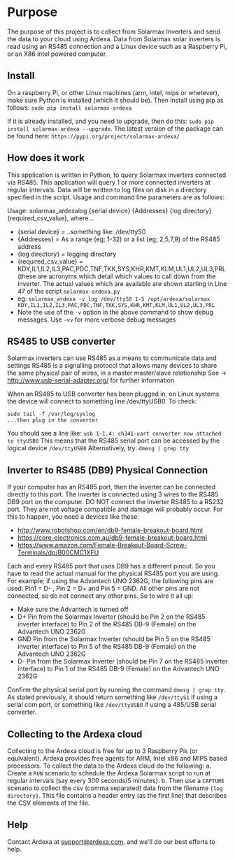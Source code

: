 
# Purpose
The purpose of this project is to collect from Solarmax Inverters and send the data to your cloud using Ardexa. Data from Solarmax solar inverters is read using an RS485 connection and a Linux device such as a Raspberry Pi, or an X86 intel powered computer. 

## Install
On a raspberry Pi, or other Linux machines (arm, intel, mips or whetever), make sure Python is installed (which it should be). Then install using pip as follows:
`sudo pip install solarmax-ardexa`

If it is already installed, and you need to upgrade, then do this: 
`sudo pip install solarmax-ardexa --upgrade`. 
The latest version of the package can be found here: `https://pypi.org/project/solarmax-ardexa/`

## How does it work
This application is written in Python, to query Solarmax inverters connected via RS485. This application will query 1 or more connected inverters at regular intervals. Data will be written to log files on disk in a directory specified in the script. Usage and command line parameters are as follows:

Usage: solarmax_ardexalog {serial device} {Addresses} {log directory} {required_csv_value}, where...
- {serial device} = ..something like: /dev/ttyS0
- {Addresses} = As a range (eg; 1-32) or a list (eg; 2,5,7,9) of the RS485 address
- {log directory} = logging directory
- {required_csv_value} = KDY,IL1,IL2,IL3,PAC,PDC,TNF,TKK,SYS,KHR,KMT,KLM,UL1,UL2,UL3,PRL (these are acronyms which detail which values to call down from the inverter. 
The actual values which are available are shown starting in Line 47 of the script `solarmax-ardexa.py`
- eg: `solarmax_ardexa -v log /dev/ttyS0 1-5 /opt/ardexa/solarmax KDY,IL1,IL2,IL3,PAC,PDC,TNF,TKK,SYS,KHR,KMT,KLM,UL1,UL2,UL3,PRL`
- Note the use of the `-v` option in the above command to show debug messages. Use `-vv` for more verbose debug messages

## RS485 to USB converter
Solarmax inverters can use RS485 as a means to communicate data and settings
RS485 is a signalling protocol that allows many devices to share the same physical pair of wires, in a master master/slave relationship
See -> http://www.usb-serial-adapter.org/ for further information

When an RS485 to USB converter has been plugged in, on Linux systems the device will connect to something line /dev/ttyUSB0. To check:
```
sudo tail -f /var/log/syslog
...then plug in the converter
```
You should see a line like: `usb 1-1.4: ch341-uart converter now attached to ttyUSB0`
This means that the RS485 serial port can be accessed by the logical device `/dev/ttyUSB0`
Alternatively, try: `dmesg | grep tty`

## Inverter to RS485 (DB9) Physical Connection
If your computer has an RS485 port, then the inverter can be connected directly to this port.
The inverter is connected using 3 wires to the RS485 DB9 port on the computer. DO NOT connect the inverter RS485 to a RS232 port. They are not voltage compatible and damage will probably occur. For this to happen, you need a devices like these:
- http://www.robotshop.com/en/db9-female-breakout-board.html
- https://core-electronics.com.au/db9-female-breakout-board.html
- https://www.amazon.com/Female-Breakout-Board-Screw-Terminals/dp/B00CMC1XFU

Each and every RS485 port that uses DB9 has a different pinout. So you have to read the actual manual for the physical RS485 port you are using. 
For example; if using the Advantech UNO 2362G, the following pins are used: Pin1 = D- , Pin 2 = D+ and Pin 5 = GND. All other pins are not connected, so do not connect any other pins. 
So to wire it all up:
- Make sure the Advantech is turned off
- D+ Pin from the Solarmax Inverter (should be Pin 2 on the RS485 inverter interface) to Pin 2 of the RS485 DB-9 (Female) on the Advantech UNO 2362G
- GND Pin from the Solarmax Inverter (should be Pin 5 on the RS485 inverter interface) to Pin 5 of the RS485 DB-9 (Female) on the Advantech UNO 2362G
- D- Pin from the Solarmax Inverter (should be Pin 7 on the RS485 inverter interface) to Pin 1 of the RS485 DB-9 (Female) on the Advantech UNO 2362G

Confirm the physical serial port by running the command `dmesg | grep tty`. As stated previously, it should return something like `/dev/ttyS1` if using a serial com port, or something like `/dev/ttyUSB0` if using a 485/USB serial converter.


## Collecting to the Ardexa cloud
Collecting to the Ardexa cloud is free for up to 3 Raspberry Pis (or equivalent). Ardexa provides free agents for ARM, Intel x86 and MIPS based processors. To collect the data to the Ardexa cloud do the following:
a. Create a `RUN` scenario to schedule the Ardexa Solarmax script to run at regular intervals (say every 300 seconds/5 minutes).
b. Then use a `CAPTURE` scenario to collect the csv (comma separated) data from the filename `{log directory}`. This file contains a header entry (as the first line) that describes the CSV elements of the file.

## Help
Contact Ardexa at support@ardexa.com, and we'll do our best efforts to help.


